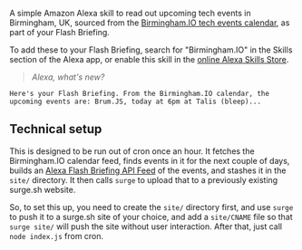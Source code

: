 A simple Amazon Alexa skill to read out upcoming tech events in Birmingham, UK, sourced from the [Birmingham.IO tech events calendar](https://calendar.birmingham.io), as part of your Flash Briefing.

To add these to your Flash Briefing, search for "Birmingham.IO" in the Skills section of the Alexa app, or enable this skill in the [online Alexa Skills Store](https://www.amazon.co.uk/dp/B073PF3RKK/ref=sr_1_1?s=digital-skills&ie=UTF8&qid=1499242293&sr=1-1&keywords=birmingham.io).

> _Alexa, what's new?_

`Here's your Flash Briefing. From the Birmingham.IO calendar, the upcoming events are: Brum.JS, today at 6pm at Talis (bleep)...`

## Technical setup

This is designed to be run out of cron once an hour. It fetches the Birmingham.IO calendar feed, finds events in it for the next couple of days, builds an [Alexa Flash Briefing API Feed](https://developer.amazon.com/public/solutions/alexa/alexa-skills-kit/docs/flash-briefing-skill-api-feed-reference) of the events, and stashes it in the `site/` directory. It then calls `surge` to upload that to a previously existing surge.sh website.

So, to set this up, you need to create the `site/` directory first, and use `surge` to push it to a surge.sh site of your choice, and add a `site/CNAME` file so that `surge site/` will push the site without user interaction. After that, just call `node index.js` from cron.
